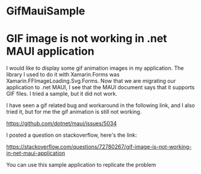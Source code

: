# GifMauiSample

# GIF image is not working in .net MAUI application

I would like to display some gif animation images in my application. The library I used to do it with Xamarin.Forms was Xamarin.FFImageLoading.Svg.Forms. Now that we are migrating our application to .net MAUI, I see that the MAUI document says that it supports GIF files. I tried a sample, but it did not work.

I have seen a gif related bug and workaround in the following link, and I also tried it, but for me the gif animation is still not working.

https://github.com/dotnet/maui/issues/5034


I posted a question on stackoverflow, here's the link: 

https://stackoverflow.com/questions/72780267/gif-image-is-not-working-in-net-maui-application



You can use this sample application to replicate the problem
